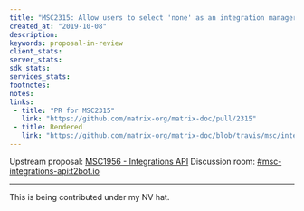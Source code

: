 ```yaml
---
title: "MSC2315: Allow users to select 'none' as an integration manager"
created_at: "2019-10-08"
description:
keywords: proposal-in-review
client_stats:
server_stats:
sdk_stats:
services_stats:
footnotes:
notes:
links:
 - title: "PR for MSC2315"
   link: "https://github.com/matrix-org/matrix-doc/pull/2315"
 - title: Rendered
   link: "https://github.com/matrix-org/matrix-doc/blob/travis/msc/integrations/select-none/proposals/2315-no-integration-manager-option.md"
---
```

Upstream proposal: [MSC1956 - Integrations API](https://github.com/matrix-org/matrix-doc/pull/1956)
Discussion room: [#msc-integrations-api:t2bot.io](https://matrix.to/#/#msc-integrations-api:t2bot.io)

----

This is being contributed under my NV hat.
